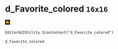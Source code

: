 # d_Favorite_colored `16x16`
<img src="/img/d_Favorite_colored.png" width=16 height=16>

``` CSharp
EditorGUIUtility.IconContent("d_Favorite_colored")
```
```
d_Favorite_colored
```
